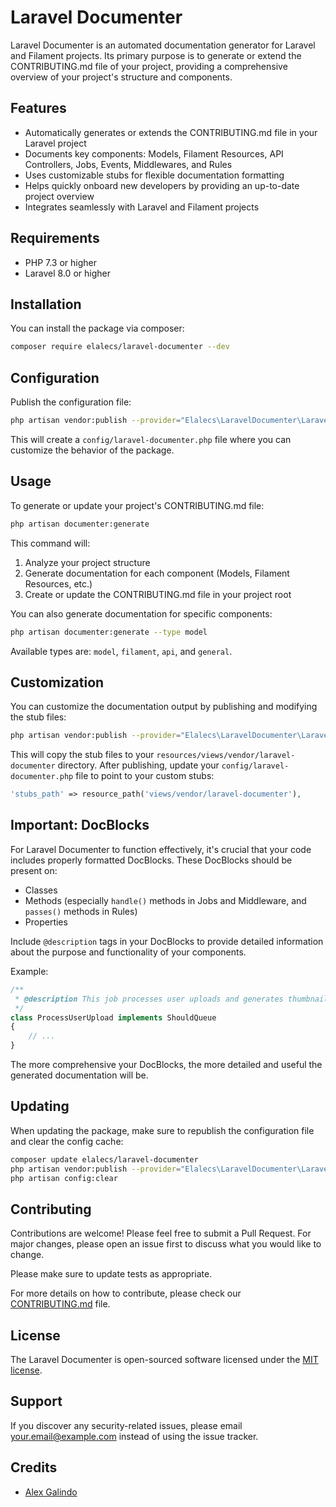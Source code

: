 # Laravel Documenter

Laravel Documenter is an automated documentation generator for Laravel and Filament projects. Its primary purpose is to generate or extend the CONTRIBUTING.md file of your project, providing a comprehensive overview of your project's structure and components.

## Features

- Automatically generates or extends the CONTRIBUTING.md file in your Laravel project
- Documents key components: Models, Filament Resources, API Controllers, Jobs, Events, Middlewares, and Rules
- Uses customizable stubs for flexible documentation formatting
- Helps quickly onboard new developers by providing an up-to-date project overview
- Integrates seamlessly with Laravel and Filament projects

## Requirements

- PHP 7.3 or higher
- Laravel 8.0 or higher

## Installation

You can install the package via composer:

```bash
composer require elalecs/laravel-documenter --dev
```

## Configuration

Publish the configuration file:

```bash
php artisan vendor:publish --provider="Elalecs\LaravelDocumenter\LaravelDocumenterServiceProvider" --tag="config"
```

This will create a `config/laravel-documenter.php` file where you can customize the behavior of the package.

## Usage

To generate or update your project's CONTRIBUTING.md file:

```bash
php artisan documenter:generate
```

This command will:
1. Analyze your project structure
2. Generate documentation for each component (Models, Filament Resources, etc.)
3. Create or update the CONTRIBUTING.md file in your project root

You can also generate documentation for specific components:

```bash
php artisan documenter:generate --type model
```

Available types are: `model`, `filament`, `api`, and `general`.

## Customization

You can customize the documentation output by publishing and modifying the stub files:

```bash
php artisan vendor:publish --provider="Elalecs\LaravelDocumenter\LaravelDocumenterServiceProvider" --tag="stubs"
```

This will copy the stub files to your `resources/views/vendor/laravel-documenter` directory. After publishing, update your `config/laravel-documenter.php` file to point to your custom stubs:

```php
'stubs_path' => resource_path('views/vendor/laravel-documenter'),
```

## Important: DocBlocks

For Laravel Documenter to function effectively, it's crucial that your code includes properly formatted DocBlocks. These DocBlocks should be present on:

- Classes
- Methods (especially `handle()` methods in Jobs and Middleware, and `passes()` methods in Rules)
- Properties

Include `@description` tags in your DocBlocks to provide detailed information about the purpose and functionality of your components.

Example:

```php
/**
 * @description This job processes user uploads and generates thumbnails.
 */
class ProcessUserUpload implements ShouldQueue
{
    // ...
}
```

The more comprehensive your DocBlocks, the more detailed and useful the generated documentation will be.

## Updating

When updating the package, make sure to republish the configuration file and clear the config cache:

```bash
composer update elalecs/laravel-documenter
php artisan vendor:publish --provider="Elalecs\LaravelDocumenter\LaravelDocumenterServiceProvider" --tag="config" --force
php artisan config:clear
```

## Contributing

Contributions are welcome! Please feel free to submit a Pull Request. For major changes, please open an issue first to discuss what you would like to change.

Please make sure to update tests as appropriate.

For more details on how to contribute, please check our [CONTRIBUTING.md](CONTRIBUTING.md) file.

## License

The Laravel Documenter is open-sourced software licensed under the [MIT license](https://opensource.org/licenses/MIT).

## Support

If you discover any security-related issues, please email your.email@example.com instead of using the issue tracker.

## Credits

- [Alex Galindo](https://github.com/elalecs)